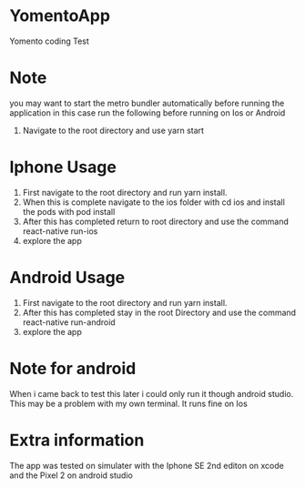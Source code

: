 # YomentoApp
Yomento coding Test

# Note 

you may want to start the metro bundler automatically before running the application in this case run the following before running on Ios or Android

1. Navigate to the root directory and use yarn start

# Iphone Usage 

1. First navigate to the root directory and run yarn install.
2. When this is complete navigate to the ios folder with cd ios and install the pods with pod install 
3. After this has completed return to root directory and use the command react-native run-ios 
4. explore the app 


# Android Usage 

1. First navigate to the root directory and run yarn install.
2. After this has completed stay in the root Directory and use the command react-native run-android
3. explore the app 

# Note for android

When i came back to test this later i could only run it though android studio. This may be a problem with my own terminal. It runs fine on Ios

# Extra information

The app was tested on simulater with the Iphone SE 2nd editon on xcode and the Pixel 2 on android studio 



